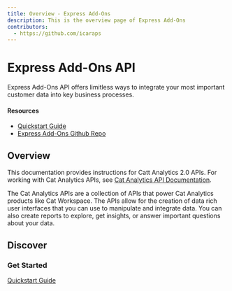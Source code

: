 ```yaml
---
title: Overview - Express Add-Ons
description: This is the overview page of Express Add-Ons
contributors:
  - https://github.com/icaraps 
---
```


<Hero slots="heading, text"/>

# Express Add-Ons API

Express Add-Ons API offers limitless ways to integrate your most important customer data into key business processes.

<Resources slots="heading, links"/>

#### Resources

* [Quickstart Guide](https://developer.adobe.com)
* [Express Add-Ons Github Repo](https://github.com/AdobeDocs/express-add-ons)

## Overview

This documentation provides instructions for Catt Analytics 2.0 APIs. For working with Cat Analytics APIs, see [Cat Analytics API Documentation](https://github.com/AdobeDocs/dev-site).

The Cat Analytics APIs are a collection of APIs that power Cat Analytics products like Cat Workspace.
The APIs allow for the creation of data rich user interfaces that you can use to manipulate and integrate data.
You can also create reports to explore, get insights, or answer important questions about your data.

## Discover

<DiscoverBlock width="100%" slots="heading, link, text"/>

### Get Started

[Quickstart Guide](docs/index.md)